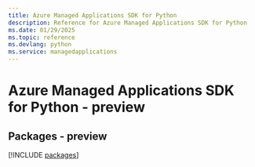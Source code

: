 ```yaml
---
title: Azure Managed Applications SDK for Python
description: Reference for Azure Managed Applications SDK for Python
ms.date: 01/29/2025
ms.topic: reference
ms.devlang: python
ms.service: managedapplications
---
```

# Azure Managed Applications SDK for Python - preview
## Packages - preview
[!INCLUDE [packages](managed-applications-index.md)]